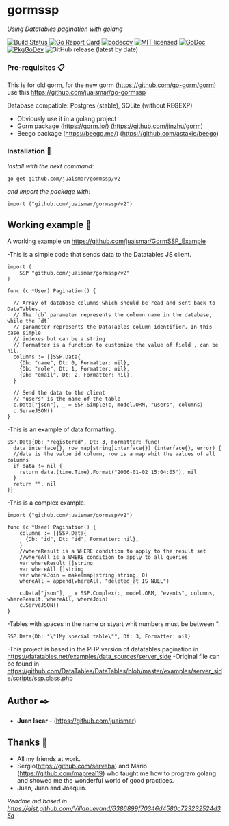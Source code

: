 # gormssp

_Using Datatables pagination with golang_

[![Build Status](https://travis-ci.org/juaismar/gormssp.svg?branch=master)](https://travis-ci.org/juaismar/gormssp)
[![Go Report Card](https://goreportcard.com/badge/github.com/juaismar/gormssp)](https://goreportcard.com/report/github.com/juaismar/gormssp)
[![codecov](https://codecov.io/gh/juaismar/gormssp/branch/master/graph/badge.svg)](https://codecov.io/gh/juaismar/gormssp)
[![MIT licensed](https://img.shields.io/github/license/juaismar/gormssp)](https://raw.githubusercontent.com/juaismar/gormssp/master/LICENSE)
[![GoDoc](https://img.shields.io/badge/godoc-gormssp-blue.svg)](https://godoc.org/github.com/juaismar/gormssp)
[![PkgGoDev](https://pkg.go.dev/badge/github.com/juaismar/gormssp)](https://pkg.go.dev/github.com/juaismar/gormssp)
![GitHub release (latest by date)](https://img.shields.io/github/v/release/juaismar/gormssp)

### Pre-requisites 📋

This is for old gorm, for the new gorm (https://github.com/go-gorm/gorm) use this https://github.com/juaismar/go-gormssp

Database compatible: Postgres (stable), SQLite (without REGEXP)

* Obviously use it in a golang project
* Gorm package (https://gorm.io/) (https://github.com/jinzhu/gorm)
* Beego package (https://beego.me/) (https://github.com/astaxie/beego)

### Installation 🔧

_Install with the next command:_

```
go get github.com/juaismar/gormssp/v2
```

_and import the package with:_

```
import ("github.com/juaismar/gormssp/v2")
```
## Working example 🚀

A working example on https://github.com/juaismar/GormSSP_Example

-This is a simple code that sends data to the Datatables JS client.
```
import (
	SSP "github.com/juaismar/gormssp/v2"
)

func (c *User) Pagination() {

  // Array of database columns which should be read and sent back to DataTables.
  // The `db` parameter represents the column name in the database, while the `dt`
  // parameter represents the DataTables column identifier. In this case simple
  // indexes but can be a string
  // Formatter is a function to customize the value of field , can be nil.
  columns := []SSP.Data{
    {Db: "name", Dt: 0, Formatter: nil},
    {Db: "role", Dt: 1, Formatter: nil},
    {Db: "email", Dt: 2, Formatter: nil},
  }

  // Send the data to the client
  // "users" is the name of the table
  c.Data["json"], _ = SSP.Simple(c, model.ORM, "users", columns)
  c.ServeJSON()
}
```

-This is an example of data formatting.
```
SSP.Data{Db: "registered", Dt: 3, Formatter: func(
  data interface{}, row map[string]interface{}) (interface{}, error) {
  //data is the value id column, row is a map whit the values of all columns
  if data != nil {
    return data.(time.Time).Format("2006-01-02 15:04:05"), nil
  }
  return "", nil
}}
```

-This is a complex example.
```
import ("github.com/juaismar/gormssp/v2")

func (c *User) Pagination() {
    columns := []SSP.Data{
      {Db: "id", Dt: "id", Formatter: nil},
    }
    //whereResult is a WHERE condition to apply to the result set
    //whereAll is a WHERE condition to apply to all queries
    var whereResult []string
    var whereAll []string
    var whereJoin = make(map[string]string, 0)
    whereAll = append(whereAll, "deleted_at IS NULL")

    c.Data["json"], _ = SSP.Complex(c, model.ORM, "events", columns, whereResult, whereAll, whereJoin)
    c.ServeJSON()
}
```

-Tables with spaces in the name or styart whit numbers must be between \".
```
SSP.Data{Db: "\"1My special table\"", Dt: 3, Formatter: nil}
```

-This project is based in the PHP version of datatables pagination in https://datatables.net/examples/data_sources/server_side
-Original file can be found in https://github.com/DataTables/DataTables/blob/master/examples/server_side/scripts/ssp.class.php

## Author ✒️

* **Juan Iscar** - (https://github.com/juaismar)

## Thanks 🎁
* All my friends at work.
* Sergio(https://github.com/serveba) and Mario (https://github.com/mapreal19) who taught me how to program golang and showed me the wonderful world of good practices.
* Juan, Juan and Joaquin.


_Readme.md based in https://gist.github.com/Villanuevand/6386899f70346d4580c723232524d35a_
